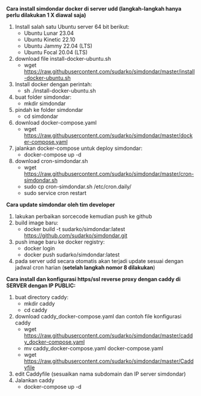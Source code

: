 **Cara install simdondar docker di server udd (langkah-langkah hanya perlu dilakukan 1 X diawal saja)**
1. Install salah satu Ubuntu server 64 bit berikut:
   - Ubuntu Lunar 23.04
   - Ubuntu Kinetic 22.10
   - Ubuntu Jammy 22.04 (LTS)
   - Ubuntu Focal 20.04 (LTS)
2. download file install-docker-ubuntu.sh
   - wget https://raw.githubusercontent.com/sudarko/simdondar/master/install-docker-ubuntu.sh
3. Install docker dengan perintah:
   - sh ./install-docker-ubuntu.sh
4. buat folder simdondar:
   - mkdir simdondar
5. pindah ke folder simdondar
   - cd simdondar
6. download docker-compose.yaml
   - wget https://raw.githubusercontent.com/sudarko/simdondar/master/docker-compose.yaml   
7. jalankan docker-compose untuk deploy simdondar:
   - docker-compose up -d
8. download cron-simdondar.sh
   - wget https://raw.githubusercontent.com/sudarko/simdondar/master/cron-simdondar.sh
   - sudo cp cron-simdondar.sh /etc/cron.daily/
   - sudo service cron restart

**Cara update simdondar oleh tim developer**
1. lakukan perbaikan sorcecode kemudian push ke github
2. build image baru:
   - docker build -t sudarko/simdondar:latest https://github.com/sudarko/simdondar.git
3. push image baru ke docker registry:
   - docker login
   - docker push sudarko/simdondar:latest
4. pada server udd secara otomatis akan terjadi update sesuai dengan jadwal cron harian (**setelah langkah nomor 8 dilakukan**)

**Cara install dan konfigurasi https/ssl reverse proxy dengan caddy di SERVER dengan IP PUBLIC:**
1. buat directory caddy:
   - mkdir caddy
   - cd caddy
2. download caddy_docker-compose.yaml dan contoh file konfigurasi caddy
   - wget https://raw.githubusercontent.com/sudarko/simdondar/master/caddy_docker-compose.yaml
   - mv caddy_docker-compose.yaml docker-compose.yaml
   - wget https://raw.githubusercontent.com/sudarko/simdondar/master/Caddyfile
3. edit Caddyfile (sesuaikan nama subdomain dan IP server simdondar)
4. Jalankan caddy
   - docker-compose up -d
